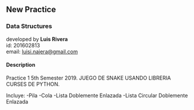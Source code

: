 ## New Practice
### Data Structures

developed by **Luis Rivera**<br>
id: 201602813<br>
email: luisi.najera@gmail.com<br>

#### Description
Practice 1 5th Semester 2019.
JUEGO DE SNAKE USANDO LIBRERIA CURSES DE PYTHON.

Incluye:
-Pila
-Cola
-Lista Doblemente Enlazada
-Lista Circular Doblemente Enlazada

